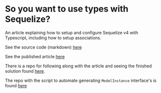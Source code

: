 # So you want to use types with Sequelize?

An article explaining how to setup and configure Sequelize v4 with Typescript, including how to setup associations.

See the source code (markdown) [here](article.md)

See the published article [here](https://vivacitylabs.com/setup-typescript-sequelize/)

There is a repo for following along with the article and seeing the finished solution found [here](https://github.com/ahmerb/typescript-sequelize-example). 

The repo with the script to automate generating `ModelInstance` interface's is found [here](https://github.com/ahmerb/sequelize-typescript-associations)
